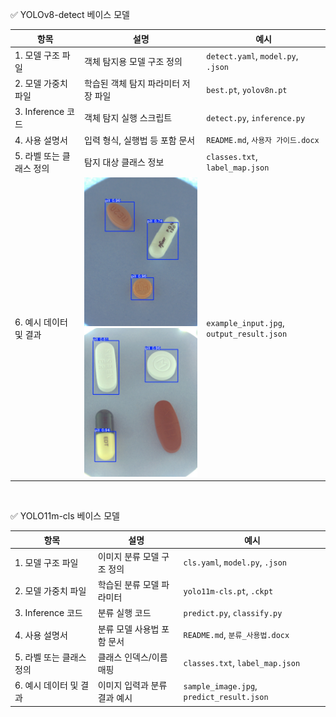 ✅ YOLOv8-detect 베이스 모델

| 항목              | 설명                   | 예시                                        |
| --------------- | -------------------- | ----------------------------------------- |
| 1. 모델 구조 파일     | 객체 탐지용 모델 구조 정의      | `detect.yaml`, `model.py`, `.json`        |
| 2. 모델 가중치 파일    | 학습된 객체 탐지 파라미터 저장 파일 | `best.pt`, `yolov8n.pt`                   |
| 3. Inference 코드 | 객체 탐지 실행 스크립트        | `detect.py`, `inference.py`               |
| 4. 사용 설명서       | 입력 형식, 실행법 등 포함 문서   | `README.md`, `사용자 가이드.docx`               |
| 5. 라벨 또는 클래스 정의 | 탐지 대상 클래스 정보         | `classes.txt`, `label_map.json`           |
| 6. 예시 데이터 및 결과  | <img src="./yolov8n_detect/detect_img1.jpg" width="200">  <img src="./yolov8n_detect/detect_img2.jpg" width="200">     | `example_input.jpg`, `output_result.json` |
<br>

✅ YOLO11m-cls 베이스 모델

| 항목              | 설명               | 예시                                        |
| --------------- | ---------------- | ----------------------------------------- |
| 1. 모델 구조 파일     | 이미지 분류 모델 구조 정의  | `cls.yaml`, `model.py`, `.json`           |
| 2. 모델 가중치 파일    | 학습된 분류 모델 파라미터   | `yolo11m-cls.pt`, `.ckpt`                 |
| 3. Inference 코드 | 분류 실행 코드         | `predict.py`, `classify.py`               |
| 4. 사용 설명서       | 분류 모델 사용법 포함 문서  | `README.md`, `분류_사용법.docx`                |
| 5. 라벨 또는 클래스 정의 | 클래스 인덱스/이름 매핑    | `classes.txt`, `label_map.json`           |
| 6. 예시 데이터 및 결과  | 이미지 입력과 분류 결과 예시 | `sample_image.jpg`, `predict_result.json` |
